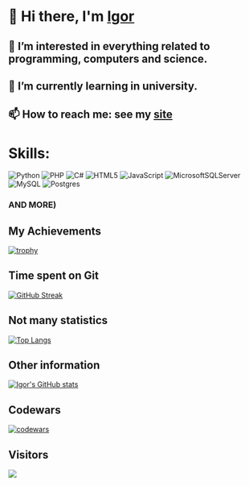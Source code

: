 # 👋 Hi there, I'm [Igor](https://igorportfolio.42web.io/)
## 👀 I’m interested in everything related to programming, computers and science.
## 🌱 I’m currently learning in university.
## 📫 How to reach me: see my [site](https://igorportfolio.42web.io/)
# Skills:
![Python](https://img.shields.io/badge/python-3670A0?style=for-the-badge&logo=python&logoColor=ffdd54)
![PHP](https://img.shields.io/badge/php-%23777BB4.svg?style=for-the-badge&logo=php&logoColor=white)
![C#](https://img.shields.io/badge/c%23-%23239120.svg?style=for-the-badge&logo=csharp&logoColor=white)
![HTML5](https://img.shields.io/badge/html5-%23E34F26.svg?style=for-the-badge&logo=html5&logoColor=white)
![JavaScript](https://img.shields.io/badge/javascript-%23323330.svg?style=for-the-badge&logo=javascript&logoColor=%23F7DF1E)
![MicrosoftSQLServer](https://img.shields.io/badge/Microsoft%20SQL%20Server-CC2927?style=for-the-badge&logo=microsoft%20sql%20server&logoColor=white)
![MySQL](https://img.shields.io/badge/mysql-%2300f.svg?style=for-the-badge&logo=mysql&logoColor=white)
![Postgres](https://img.shields.io/badge/postgres-%23316192.svg?style=for-the-badge&logo=postgresql&logoColor=white)
### AND MORE)

## My Achievements
[![trophy](https://github-profile-trophy.vercel.app/?username=Processori7&theme=onedark)](https://github.com/ryo-ma/github-profile-trophy)

## Time spent on Git
[![GitHub Streak](https://streak-stats.demolab.com/?user=Processori7)](https://git.io/streak-stats)

## Not many statistics
[![Top Langs](https://github-readme-stats.vercel.app/api/top-langs/?username=Processori7&layout=compact)](https://github.com/anuraghazra/github-readme-stats)

## Other information
[![Igor's GitHub stats](https://github-readme-stats.vercel.app/api?username=Processori7&theme=vision-friendly-dark)](https://github.com/anuraghazra/github-readme-stats)

## Codewars
[![codewars](https://www.codewars.com/users/Processor/badges/small)](https://www.codewars.com/users/Processor) 

## Visitors
![](https://komarev.com/ghpvc/?username=Processori7)

